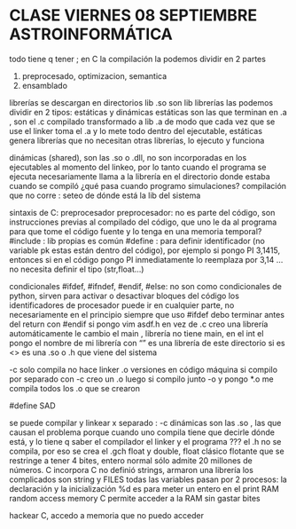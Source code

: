 # CLASE VIERNES 08 SEPTIEMBRE ASTROINFORMÁTICA
todo tiene q tener ; en C
la compilación la podemos dividir en 2 partes
1. preprocesado, optimizacion, semantica
2. ensamblado

librerías se descargan en directorios lib
.so son lib
librerías las podemos dividir en 2 tipos: estáticas y dinámicas
estáticas son las que terminan en .a , son el .c compilado transformado a lib .a de modo que cada vez que se use el linker toma el .a y lo mete todo dentro del ejecutable, estáticas genera librerías que no necesitan otras librerías, lo ejecuto y funciona

dinámicas (shared), son las .so o .dll, no son incorporadas en los ejecutables al momento del linkeo, por lo tanto cuando el programa se ejecuta necesariamente llama a la librería en el directorio donde estaba cuando se compiló
¿qué pasa cuando programo simulaciones?
compilación que no corre : seteo de dónde está la lib del sistema

sintaxis de C: preprocesador
preprocesador: no es parte del código, son instrucciones previas al compilado del código, que uno le da al programa para que tome el código fuente y lo tenga en una memoria temporal?
#include : lib propias es común
#define : para definir identificador (no variable pk estas están dentro del código), por ejemplo si pongo PI 3,1415, entonces si en el código pongo PI inmediatamente lo reemplaza por 3,14 …
no necesita definir el tipo (str,float…)

condicionales
#ifdef, #ifndef, #endif, #else:
no son como condicionales de python, sirven para activar o desactivar bloques del código
los identificadores de procesador puede ir en cualquier parte, no necesariamente en el principio
siempre que uso #ifdef debo terminar antes del return con #endif
si pongo vim asdf.h en vez de .c creo una librería automáticamente
le cambio el main , librería no tiene main, en el int el pongo el nombre de mi librería
con “” es una librería de este directorio
si es <> es una .so o .h que viene del sistema

-c solo compila no hace linker
.o versiones en código máquina
si compilo por separado con -c creo un .o 
luego si compilo junto -o y pongo *.o me compila todos los .o que se crearon

#define SAD 

se puede compilar y linkear x separado : -c
dinámicas son las .so , las que causan el problema porque cuando uno compila tiene que decirle dónde está, y lo tiene q saber el compilador el linker y el programa ???
el .h no se compila, por eso se crea el .gch 
float y double, float clásico flotante que se restringe a tener 4 bites, entero normal sólo admite 20 millones de números.
C incorpora 
C no definió strings, armaron una librería
los complicados son string y FILES
todas las variables pasan por 2 procesos: la declaración y la inicialización
%d es para meter un entero en el print
RAM random access memory
C permite acceder a la RAM sin gastar bites


hackear C, accedo a memoria que no puedo acceder 